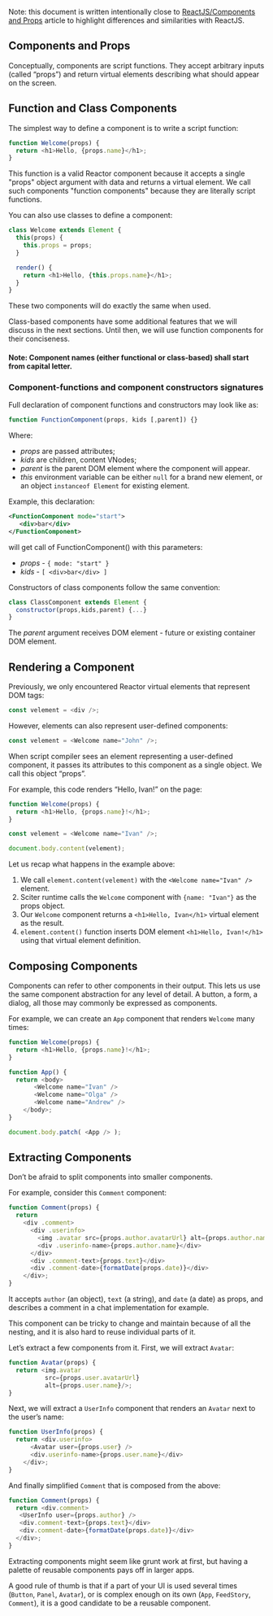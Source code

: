 
Note: this document is written intentionally close to [ReactJS/Components and Props](https://reactjs.org/docs/components-and-props.html) article to highlight differences and similarities with ReactJS.

## Components and Props

Conceptually, components are script functions. They accept arbitrary inputs (called “props”) and return virtual elements describing what should appear on the screen.

## Function and Class Components

The simplest way to define a component is to write a script function:

```JavaScript
function Welcome(props) {
  return <h1>Hello, {props.name}</h1>;
}
```

This function is a valid Reactor component because it accepts a single "props" object argument with data and returns a virtual element. We call such components "function components" because they are literally script functions.

You can also use classes to define a component:

```JavaScript
class Welcome extends Element {
  this(props) { 
    this.props = props; 
  }

  render() {
    return <h1>Hello, {this.props.name}</h1>;
  }
}
```

These two components will do exactly the same when used.

Class-based components have some additional features that we will discuss in the next sections. Until then, we will use function components for their conciseness.

#### Note: Component names (either functional or class-based) shall start from capital letter.

### Component-functions and component constructors signatures

Full declaration of component functions and constructors may look like as:

```JavaScript
function FunctionComponent(props, kids [,parent]) {}
```

Where:

* *props* are passed attributes;
* *kids* are children, content VNodes;
* *parent* is the parent DOM element where the component will appear.
* *this* environment variable can be either `null` for a brand new element, or an object `instanceof Element` for existing element.

Example, this declaration:

```XML
<FunctionComponent mode="start">
   <div>bar</div>
</FunctionComponent>
```

will get call of FunctionComponent() with this parameters:

* *props* - `{ mode: "start" }`
* *kids* - `[ <div>bar</div> ]`

Constructors of class components follow the same convention:

```JavaScript
class ClassComponent extends Element {
  constructor(props,kids,parent) {...} 
}
```

The *parent* argument receives DOM element - future or existing container DOM element.

## Rendering a Component

Previously, we only encountered Reactor virtual elements that represent DOM tags:

```JavaScript
const velement = <div />;
```

However, elements can also represent user-defined components:

```JavaScript
const velement = <Welcome name="John" />;
```

When script compiler sees an element representing a user-defined component, it passes its attributes to this component as a single object. We call this object “props”.

For example, this code renders “Hello, Ivan!” on the page:

```JavaScript
function Welcome(props) {
  return <h1>Hello, {props.name}!</h1>;
}

const velement = <Welcome name="Ivan" />;

document.body.content(velement);
```

Let us recap what happens in the example above:

1. We call `element.content(velement)` with the `<Welcome name="Ivan" />` element.
1. Sciter runtime calls the `Welcome` component with `{name: "Ivan"}` as the props object.
1. Our `Welcome` component returns a `<h1>Hello, Ivan</h1>` virtual element as the result.
1. `element.content()` function inserts DOM element `<h1>Hello, Ivan!</h1>` using that virtual element definition.

## Composing Components

Components can refer to other components in their output. This lets us use the same component abstraction for any level of detail. A button, a form, a dialog, all those may commonly be expressed as components.

For example, we can create an `App` component that renders `Welcome` many times:

```JavaScript
function Welcome(props) {
  return <h1>Hello, {props.name}!</h1>;
}

function App() {
  return <body>
       <Welcome name="Ivan" />
       <Welcome name="Olga" />
       <Welcome name="Andrew" />
    </body>;
}

document.body.patch( <App /> );
```

## Extracting Components

Don’t be afraid to split components into smaller components.

For example, consider this `Comment` component:

```JavaScript
function Comment(props) {
  return
    <div .comment>
      <div .userinfo>
        <img .avatar src={props.author.avatarUrl} alt={props.author.name} />
        <div .userinfo-name>{props.author.name}</div>
      </div>
      <div .comment-text>{props.text}</div>
      <div .comment-date>{formatDate(props.date)}</div>
    </div>;
}
```

It accepts `author` (an object), `text` (a string), and `date` (a date) as props, and describes a comment in a chat implementation for example.

This component can be tricky to change and maintain because of all the nesting, and it is also hard to reuse individual parts of it.

Let’s extract a few components from it. First, we will extract `Avatar`:

```JavaScript
function Avatar(props) {
  return <img.avatar
          src={props.user.avatarUrl}
          alt={props.user.name}/>;
}
```

Next, we will extract a `UserInfo` component that renders an `Avatar` next to the user’s name:

```JavaScript
function UserInfo(props) {
  return <div.userinfo>
      <Avatar user={props.user} />
      <div.userinfo-name>{props.user.name}</div>
    </div>;
}
```

And finally simplified `Comment` that is composed from the above:

```JavaScript
function Comment(props) {
  return <div.comment>
   <UserInfo user={props.author} />
   <div.comment-text>{props.text}</div>
   <div.comment-date>{formatDate(props.date)}</div>
  </div>;
}
```

Extracting components might seem like grunt work at first, but having a palette of reusable components pays off in larger apps. 

A good rule of thumb is that if a part of your UI is used several times (`Button`, `Panel`, `Avatar`), or is complex enough on its own (`App`, `FeedStory`, `Comment`), it is a good candidate to be a reusable component.
